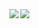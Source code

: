 <a href="https://github.com/anuraghazra/github-readme-stats">
  <img align="left" src="https://github-readme-stats.vercel.app/api?username=mosuka&show_icons=true&theme=darcula"/>
</a>
<a href="https://github.com/anuraghazra/github-readme-stats">
  <img align="left" src="https://github-readme-stats.vercel.app/api/top-langs/?username=mosuka&theme=darcula" />
</a>
